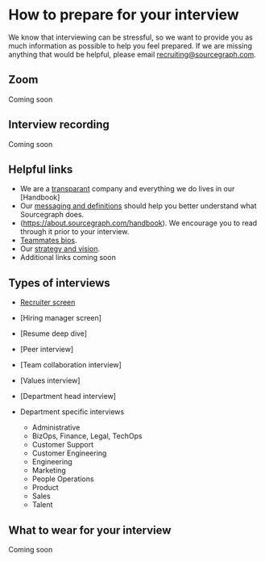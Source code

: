 # How to prepare for your interview 

We know that interviewing can be stressful, so we want to provide you as much information as possible to help you feel prepared.  If we are missing anything that would be helpful, please email recruiting@sourcegraph.com.    

## Zoom
Coming soon 

## Interview recording
Coming soon

## Helpful links
- We are a [transparant](https://about.sourcegraph.com/handbook/marketing/messaging) company and everything we do lives in our [Handbook]
- Our [messaging and definitions](https://about.sourcegraph.com/handbook/marketing/messaging) should help you better understand what Sourcegraph does.
- (https://about.sourcegraph.com/handbook).  We encourage you to read through it prior to your interview.
- [Teammates bios](https://about.sourcegraph.com/handbook/company/team).
- Our [strategy and vision](https://about.sourcegraph.com/handbook/company/strategy).
- Additional links coming soon

## Types of interviews

- [Recruiter screen](https://about.sourcegraph.com/handbook/talent/types_of_interviews)
- [Hiring manager screen] 
- [Resume deep dive]
- [Peer interview] 
- [Team collaboration interview]
- [Values interview] 
- [Department head interview] 

- Department specific interviews 
   - Administrative
   - BizOps, Finance, Legal, TechOps
   - Customer Support
   - Customer Engineering
   - Engineering
   - Marketing
   - People Operations
   - Product
   - Sales
   - Talent 

## What to wear for your interview 
Coming soon
